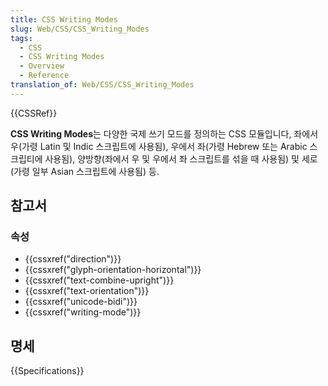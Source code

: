 ```yaml
---
title: CSS Writing Modes
slug: Web/CSS/CSS_Writing_Modes
tags:
  - CSS
  - CSS Writing Modes
  - Overview
  - Reference
translation_of: Web/CSS/CSS_Writing_Modes
---
```

{{CSSRef}}

**CSS Writing Modes**는 다양한 국제 쓰기 모드를 정의하는 CSS 모듈입니다, 좌에서 우(가령 Latin 및 Indic 스크립트에 사용됨), 우에서 좌(가령 Hebrew 또는 Arabic 스크립티에 사용됨), 양방향(좌에서 우 및 우에서 좌 스크립트를 섞을 때 사용됨) 및 세로(가령 일부 Asian 스크립트에 사용됨) 등.

## 참고서

### 속성

- {{cssxref("direction")}}
- {{cssxref("glyph-orientation-horizontal")}}
- {{cssxref("text-combine-upright")}}
- {{cssxref("text-orientation")}}
- {{cssxref("unicode-bidi")}}
- {{cssxref("writing-mode")}}

## 명세

{{Specifications}}
